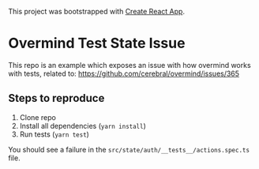 This project was bootstrapped with [Create React App](https://github.com/facebook/create-react-app).

# Overmind Test State Issue

This repo is an example which exposes an issue with how overmind works with tests, related to: https://github.com/cerebral/overmind/issues/365

## Steps to reproduce

1. Clone repo
2. Install all dependencies (`yarn install`)
3. Run tests (`yarn test`)

You should see a failure in the `src/state/auth/__tests__/actions.spec.ts` file.
